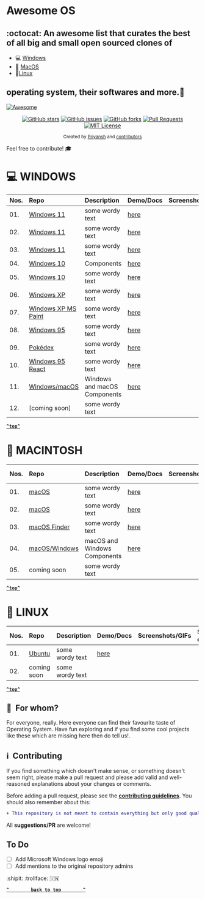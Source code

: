  # Awesome OS
## :octocat: An awesome list that curates the best of all big and small open sourced clones of 

- 💻 [Windows](https://github.com/prik-k/awesome-OS#-windows)
-  [MacOS](https://github.com/prik-k/awesome-OS#-macintosh) 
- 🐧[Linux](https://github.com/prik-k/awesome-OS#-linux)  

## operating system, their softwares and more.🎉
[![Awesome](https://cdn.rawgit.com/sindresorhus/awesome/d7305f38d29fed78fa85652e3a63e154dd8e8829/media/badge.svg)](https://github.com/sindresorhus/awesome)

<p align="center">
  <a href="https://github.com/prik-k/awesome-OS-clones/stargazers"><img src="https://img.shields.io/github/stars/prik-k/awesome-os-clones.svg?style=popout-square" alt="GitHub stars"></a>
  <a href="https://github.com/https://github.com/prik-k/awesome-OS-clones/issues"><img src="https://img.shields.io/github/issues/prik-k/awesome-os-clones.svg?style=popout-square" alt="GitHub issues"></a>
 <a href="https://github.com/https://github.com/prik-k/awesome-OS-clones/forks"><img src="https://img.shields.io/github/forks/prik-k/awesome-os-clones.svg?style=popout-square" alt="GitHub forks"></a>
<a href="https://github.com/trimstray/the-book-of-secret-knowledge/pulls">
    <img src="https://img.shields.io/badge/PRs-welcome-brightgreen.svg?longCache=true" alt="Pull Requests">
  </a>
  <a href="LICENSE.md">
    <img src="https://img.shields.io/badge/License-MIT-lightgrey.svg?longCache=true" alt="MIT License">
  </a>
</p>

<div align="center">
  <sub>Created by
  <a href="https://twitter.com/priyanskhodiyar">Priyansh</a> and
  <a href="https://github.com/prik-k/awesome-OS-clones/graphs/contributors">contributors</a>
</div>
 
 Feel free to contribute! 🎓


# 💻 WINDOWS
 Nos. |  Repo |  Description  | Demo/Docs | Screenshots/GIFs | Shout-out
 --- | :---- | :--------- | :----------| :----------------- | :--- 
 |01. | [Windows 11]( https://github.com/Rajaniraiyn/windows11 ) | some wordy text | [here]( https://rajaniraiyn.github.io/windows11 ) || @Rajaniraiyn
 |02. | [Windows 11]( https://github.com/PiyushSuthar/Windows-11-Web ) | some wordy text  | [here]( https://win11.vercel.app )  
 |03. | [Windows 11]( https://github.com/blueedgetechno/windows11 ) | some wordy text  | [here]( https://win11.blueedge.me )
 |04. | [Windows 10]( https://github.com/virtualvivek/react-windows-ui )  |Components    | [here]( https://virtualvivek.github.io/react-windows-ui/ )
 |05. | [Windows 10]( https://github.com/virtualvivek/Windows10-framework/ ) | some wordy text    | [here]( https://windows10framework.github.io )
 |06. | [Windows XP]( https://github.com/ShizukuIchi/winXP ) | some wordy text    | [here]( https://winxp.vercel.app )
 |07. | [Windows XP MS Paint]( https://github.com/1j01/jspaint ) | some wordy text    | [here]( https://jspaint.app/#local:9fdbb2f31c0bb8 )
 |08. | [Windows 95]( https://github.com/felixrieseberg/windows95 )  | some wordy text   | [here]( https://github.com/felixrieseberg/windows95/releases/tag/v2.3.0 )
 |09. | [Pokédex]( https://github.com/wobsoriano/poke95 )  | some wordy text    | [here]( https://poke95.vercel.app )
 |10. | [Windows 95 React]( https://github.com/arturbien/React95 ) | some wordy text    | [here]( https://react95.io/# )
 |11. | [Windows/macOS]( https://github.com/gabrielbull/react-desktop ) | Windows and macOS Components   | [here]( http://reactdesktop.js.org ) 
 |12. | [coming soon] | some wordy text 
 
  **[`^top^`](#)**


#  MACINTOSH
 Nos. |  Repo |  Description  | Demo/Docs | Screenshots/GIFs | Shout-out
 --- | :---- | :--------- | :----------| :----------------- | :--- 
 |01. | [macOS]( https://github.com/PuruVJ/macos-web ) | some wordy text    | [here]( https://macos.vercel.app )
 |02. | [macOS]( https://github.com/Renovamen/playground-macos ) | some wordy text    | [here]( https://portfolio.zxh.io )
 |03. | [macOS Finder]( https://github.com/guyariely/finder-clone )  | some wordy text   | [here]( https://finder-clone.netlify.app )
 |04. | [macOS/Windows]( https://github.com/gabrielbull/react-desktop ) | macOS and Windows Components   | [here]( http://reactdesktop.js.org ) 
 |05. | coming soon | some wordy text 

 **[`^top^`](#)**

 
# 🐧 LINUX 
 Nos. |  Repo | Description | Demo/Docs | Screenshots/GIFs | Shout-out
 --- | :---- | :--------- | :----------| :----------------- | :--- 
 |01. | [Ubuntu]( https://github.com/vivek9patel/vivek9patel.github.io ) | some wordy text    | [here]( https://vivek9patel.github.io )
 |02. | coming soon | some wordy text 
 
  **[`^top^`](#)**




## :restroom: &nbsp;For whom?

For everyone, really. Here everyone can find their favourite taste of Operating System. Have fun exploring and if you find some cool projects like these which are missing here then do tell us!. 

## :information_source: &nbsp;Contributing

If you find something which doesn't make sense, or something doesn't seem right, please make a pull request and please add valid and well-reasoned explanations about your changes or comments.

Before adding a pull request, please see the **[contributing guidelines](.github/CONTRIBUTING.md)**. You should also remember about this:

```diff
+ This repository is not meant to contain everything but only good quality stuff.
```

All **suggestions/PR** are welcome!


## To Do
 - [ ] Add Microsoft Windows logo emoji
 - [ ] Add mentions to the original repository admins 

:shipit:
:trollface:
🇮🇳 
 
 
**[`^        back to top        ^`](#)**
 

